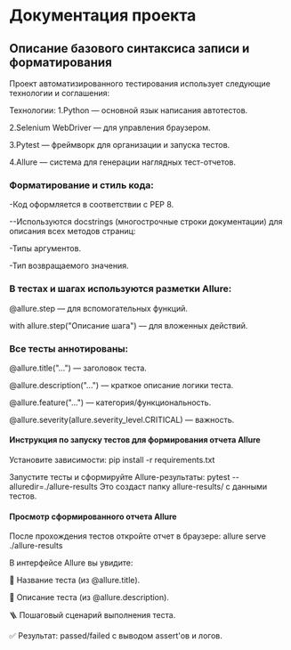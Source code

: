 # Документация проекта
## Описание базового синтаксиса записи и форматирования
Проект автоматизированного тестирования использует следующие технологии и соглашения:

Технологии:
1.Python — основной язык написания автотестов.

2.Selenium WebDriver — для управления браузером.

3.Pytest — фреймворк для организации и запуска тестов.

4.Allure — система для генерации наглядных тест-отчетов.

### Форматирование и стиль кода:
-Код оформляется в соответствии с PEP 8.

--Используются docstrings (многострочные строки документации) для описания всех методов страниц:

-Типы аргументов.

-Тип возвращаемого значения.

### В тестах и шагах используются разметки Allure:

@allure.step — для вспомогательных функций.

with allure.step("Описание шага") — для вложенных действий.

### Все тесты аннотированы:

@allure.title("...") — заголовок теста.

@allure.description("...") — краткое описание логики теста.

@allure.feature("...") — категория/функциональность.

@allure.severity(allure.severity_level.CRITICAL) — важность.
#### Инструкция по запуску тестов для формирования отчета Allure
Установите зависимости:
pip install -r requirements.txt

Запустите тесты и сформируйте Allure-результаты:
pytest --alluredir=./allure-results
Это создаст папку allure-results/ с данными тестов.

#### Просмотр сформированного отчета Allure
После прохождения тестов откройте отчет в браузере:
allure serve ./allure-results

В интерфейсе Allure вы увидите:

📌 Название теста (из @allure.title).

📄 Описание теста (из @allure.description).

🪜 Пошаговый сценарий выполнения теста.

✅ Результат: passed/failed с выводом assert'ов и логов.




